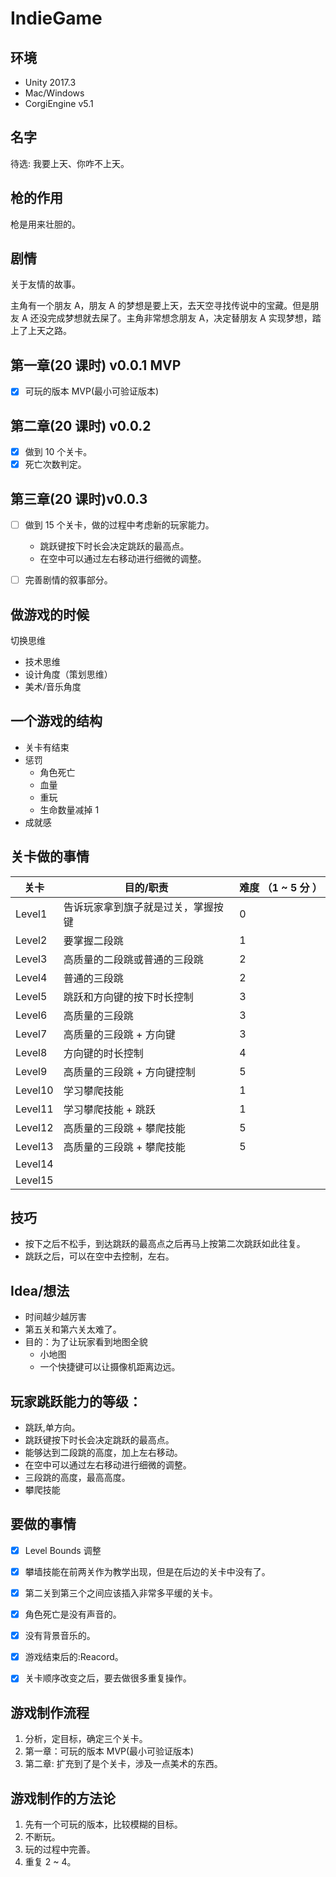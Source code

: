 # IndieGame

## 环境

* Unity 2017.3
* Mac/Windows
* CorgiEngine v5.1

## 名字

待选: 我要上天、你咋不上天。



## 枪的作用

枪是用来壮胆的。



## 剧情

关于友情的故事。

主角有一个朋友 A，朋友 A 的梦想是要上天，去天空寻找传说中的宝藏。但是朋友 A 还没完成梦想就去屎了。主角非常想念朋友 A，决定替朋友 A 实现梦想，踏上了上天之路。



##  第一章(20 课时) v0.0.1 MVP

- [x] 可玩的版本 MVP(最小可验证版本)

## 第二章(20 课时) v0.0.2 

- [x] 做到 10 个关卡。
- [x] 死亡次数判定。

## 第三章(20 课时)v0.0.3

- [ ] 做到 15 个关卡，做的过程中考虑新的玩家能力。

  - 跳跃键按下时长会决定跳跃的最高点。
  - 在空中可以通过左右移动进行细微的调整。

- [ ] 完善剧情的叙事部分。


## 做游戏的时候

切换思维

* 技术思维
* 设计角度（策划思维）
* 美术/音乐角度

## 一个游戏的结构

* 关卡有结束
* 惩罚
  * 角色死亡
  * 血量
  * 重玩
  * 生命数量减掉 1 
* 成就感





## 关卡做的事情

| 关卡    | 目的/职责                          | 难度 （1 ~ 5 分 ） |
| ------- | ---------------------------------- | ------------------ |
| Level1  | 告诉玩家拿到旗子就是过关，掌握按键 | 0                  |
| Level2  | 要掌握二段跳                       | 1                  |
| Level3  | 高质量的二段跳或普通的三段跳       | 2                  |
| Level4  | 普通的三段跳                       | 2                  |
| Level5  | 跳跃和方向键的按下时长控制         | 3                  |
| Level6  | 高质量的三段跳                     | 3                  |
| Level7  | 高质量的三段跳 + 方向键            | 3                  |
| Level8  | 方向键的时长控制                   | 4                  |
| Level9  | 高质量的三段跳 + 方向键控制        | 5                  |
| Level10 | 学习攀爬技能                       | 1                  |
| Level11 | 学习攀爬技能 + 跳跃                | 1                  |
| Level12 | 高质量的三段跳 + 攀爬技能          | 5                  |
| Level13 | 高质量的三段跳 + 攀爬技能          | 5                  |
| Level14 |                                    |                    |
| Level15 |                                    |                    |

## 技巧

* 按下之后不松手，到达跳跃的最高点之后再马上按第二次跳跃如此往复。
* 跳跃之后，可以在空中去控制，左右。

## Idea/想法

* 时间越少越厉害
* 第五关和第六关太难了。
* 目的：为了让玩家看到地图全貌
  * 小地图
  * 一个快捷键可以让摄像机距离边远。

## 玩家跳跃能力的等级：

* 跳跃,单方向。
* 跳跃键按下时长会决定跳跃的最高点。
* 能够达到二段跳的高度，加上左右移动。
* 在空中可以通过左右移动进行细微的调整。
* 三段跳的高度，最高高度。
* 攀爬技能

## 要做的事情

- [x] Level Bounds  调整
- [x] 攀墙技能在前两关作为教学出现，但是在后边的关卡中没有了。
- [x] 第二关到第三个之间应该插入非常多平缓的关卡。
- [x] 角色死亡是没有声音的。
- [x] 没有背景音乐的。
- [x] 游戏结束后的:Reacord。
- [x] 关卡顺序改变之后，要去做很多重复操作。





## 游戏制作流程

1. 分析，定目标，确定三个关卡。
2. 第一章：可玩的版本 MVP(最小可验证版本)
3. 第二章: 扩充到了是个关卡，涉及一点美术的东西。



## 游戏制作的方法论

1. 先有一个可玩的版本，比较模糊的目标。
2. 不断玩。
3. 玩的过程中完善。
4. 重复 2 ~ 4。